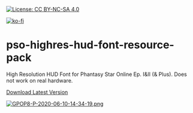 [![License: CC BY-NC-SA 4.0](https://img.shields.io/badge/License-CC%20BY--NC--SA%204.0-lightgrey.svg)](https://creativecommons.org/licenses/by-nc-sa/4.0/)

[![ko-fi](https://www.ko-fi.com/img/githubbutton_sm.svg)](https://ko-fi.com/T6T416DT1)

# pso-highres-hud-font-resource-pack
High Resolution HUD Font for Phantasy Star Online Ep. I&II (& Plus). Does not work on real hardware.

[Download Latest Version](https://github.com/eleriaqueen/pso-highres-hud-font-resource-pack/releases)

[![GPOP8-P-2020-06-10-14-34-19.png](https://i.postimg.cc/02YcggHt/GPOP8-P-2020-06-10-14-34-19.png)](https://postimg.cc/MvGyRLwR)
